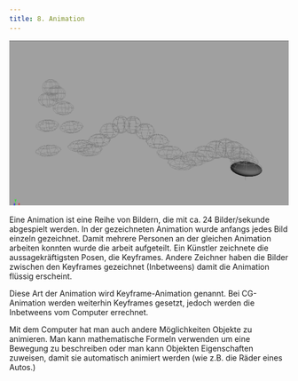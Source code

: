 ```yaml
---
title: 8. Animation
---
```


![](../../../assets/08_animation/images/keyframe/title.png)

Eine Animation ist eine Reihe von Bildern, die mit ca. 24 Bilder/sekunde abgespielt werden.
In der gezeichneten Animation wurde anfangs jedes Bild einzeln gezeichnet.
Damit mehrere Personen an der gleichen Animation arbeiten konnten wurde die arbeit aufgeteilt.
Ein Künstler zeichnete die aussagekräftigsten Posen, die Keyframes.
Andere Zeichner haben die Bilder zwischen den Keyframes gezeichnet (Inbetweens) damit die Animation flüssig erscheint.

Diese Art der Animation wird Keyframe-Animation genannt. Bei CG-Animation werden weiterhin Keyframes gesetzt, jedoch werden die Inbetweens vom Computer errechnet.

Mit dem Computer hat man auch andere Möglichkeiten Objekte zu animieren.
Man kann mathematische Formeln verwenden um eine Bewegung zu beschreiben
oder man kann Objekten Eigenschaften zuweisen, damit sie automatisch animiert werden (wie z.B. die Räder eines Autos.)
